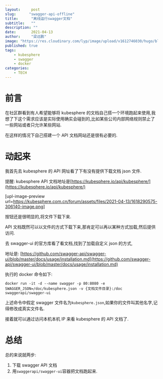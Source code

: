 ```yaml
---
layout:     post 
slug:      "swagger-api-offline"
title:      "离线运行swagger文档"
subtitle:   ""
description: ""  
date:       2021-04-13
author:     "梁远鹏"
image: "https://res.cloudinary.com/lyp/image/upload/v1612746030/hugo/blog.github.io/pexels-eva-elijas-5949232.jpg"
published: true
tags: 
    - kubesphere
    - swagger
    - docker
categories: 
    - TECH
---
```


# 前言

在社区群看到有人希望能够将 kubesphere 的文档自己搭一个环境跑起来使用,我想了下这个需求应该是实际使用确实会碰到的,比如某些公司内部网络规则禁止了一些网站或者只允许某些网站.  

在这样的情况下自己搭建一个 API 文档网站还是很有必要的.  

# 动起来

我首先去 kubesphere 的 API 网址看了下有没有提供下载文档 json 文件.  

提醒: kubesphere API 文档地址是[https://kubesphere.io/api/kubesphere/](https://kubesphere.io/api/kubesphere/)

[upl-image-preview url=https://kubesphere.com.cn/forum/assets/files/2021-04-13/1618290575-306140-image.png]

按钮还是很明显的,将文件下载下来.  

API 文档既然可以以文件的方式下载下来,那肯定可以再以某种方式加载,然后提供访问.  

去 swagger-ui 的官方库看了看文档,找到了加载自定义 json 的方式,  

地址是: [https://github.com/swagger-api/swagger-ui/blob/master/docs/usage/installation.md](https://github.com/swagger-api/swagger-ui/blob/master/docs/usage/installation.md)  

执行的 docker 命令如下:  

```shell
docker run -it -d --name swagger -p 80:8080 -e SWAGGER_JSON=/doc/kubesphere.json -v {文档文件目录}:/doc swaggerapi/swagger-ui
```  

上述命令中假定 swagger 文件名为`kubesphere.json`,如果你的文件叫其他名字,记得修改成真实文件名.


接着就可以通过访问本机本机 IP 来看 kubesphere 的 API 文档了.  

# 总结

总的来说就两步:  

1. 下载 swagger API 文档  
2. 用`swaggerapi/swagger-ui`容器把文档跑起来.
